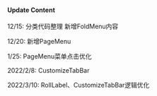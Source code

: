 #### Update Content

12/15: 分类代码整理 新增FoldMenu内容

12/20: 新增PageMenu

1/25: PageMenu菜单点击优化

2022/2/8: CustomizeTabBar

2022/3/10: RollLabel、CustomizeTabBar逻辑优化 
